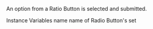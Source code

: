 An option from a Ratio Button is selected and submitted.

Instance Variables
	name	<String>	name of Radio Button's set


